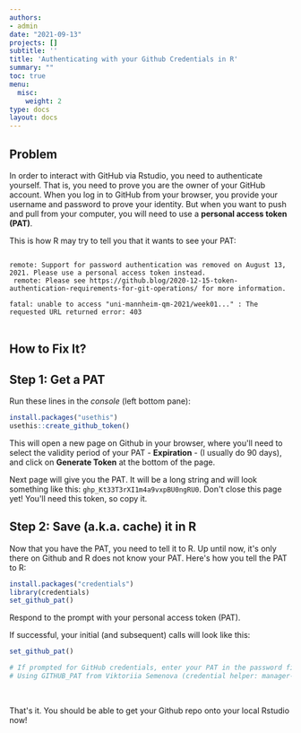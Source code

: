 ```yaml
---
authors:
- admin
date: "2021-09-13"
projects: []
subtitle: ''
title: 'Authenticating with your Github Credentials in R'
summary: ""  
toc: true
menu:
  misc:
    weight: 2
type: docs
layout: docs
---
```


## Problem

In order to interact with GitHub via Rstudio, you need to authenticate yourself. That is, you need to prove you are the owner of your GitHub account. When you log in to GitHub from your browser, you provide your username and password to prove your identity. But when you want to push and pull from your computer, you will need to use a **personal access token (PAT)**.

This is how R may try to tell you that it wants to see your PAT:

<code class="language-bash hljs">
remote: Support for password authentication was removed on August 13, 2021. Please use a personal access token instead. <br> remote: Please see https://github.blog/2020-12-15-token-authentication-requirements-for-git-operations/ for more information. <br>
fatal: unable to access "uni-mannheim-qm-2021/week01..." : The requested URL returned error: 403
</code>

<br>

## How to Fix It? 

## Step 1: Get a PAT

Run these lines in the *console* (left bottom pane):

```r
install.packages("usethis")
usethis::create_github_token()
```


This will open a new page on Github in your browser, where you'll need to select the validity period of your PAT - **Expiration** - (I usually do 90 days), and click on **Generate Token** at the bottom of the page.

Next page will give you the PAT. It will be a long string and will look something like this: `ghp_Kt33T3rXI1m4a9vxpBU0ngRU0`. Don't close this page yet! You'll need this token, so copy it. 

## Step 2: Save (a.k.a. cache) it in R


Now that you have the PAT, you need to tell it to R. Up until now, it's only there on Github and R does not know your PAT. Here's how you tell the PAT to R:

```r
install.packages("credentials")
library(credentials)
set_github_pat()
```


Respond to the prompt with your personal access token (PAT). 

If successful, your initial (and subsequent) calls will look like this:

```r
set_github_pat()

# If prompted for GitHub credentials, enter your PAT in the password field
# Using GITHUB_PAT from Viktoriia Semenova (credential helper: manager-core)
```


<br>

That's it. You should be able to get your Github repo onto your local Rstudio now!






